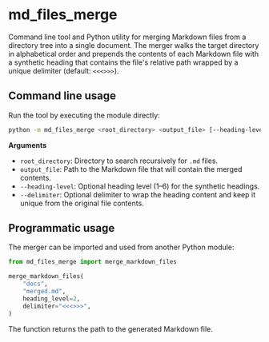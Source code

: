 # md_files_merge

Command line tool and Python utility for merging Markdown files from a
directory tree into a single document. The merger walks the target directory in
alphabetical order and prepends the contents of each Markdown file with a
synthetic heading that contains the file's relative path wrapped by a unique
delimiter (default: `<<<>>>`).

## Command line usage

Run the tool by executing the module directly:

```bash
python -m md_files_merge <root_directory> <output_file> [--heading-level N] [--delimiter TEXT]
```

**Arguments**

- `root_directory`: Directory to search recursively for `.md` files.
- `output_file`: Path to the Markdown file that will contain the merged
  contents.
- `--heading-level`: Optional heading level (1–6) for the synthetic headings.
- `--delimiter`: Optional delimiter to wrap the heading content and keep it
  unique from the original file contents.

## Programmatic usage

The merger can be imported and used from another Python module:

```python
from md_files_merge import merge_markdown_files

merge_markdown_files(
    "docs",
    "merged.md",
    heading_level=2,
    delimiter="<<<>>>",
)
```

The function returns the path to the generated Markdown file.
